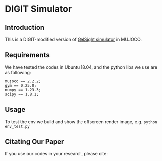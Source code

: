 # DIGIT Simulator

## Introduction

This is a DIGIT-modified version of [GelSight simulator](https://github.com/danfergo/gelsight_simulation) in MUJOCO.

## Requirements

We have tested the codes in Ubuntu 18.04, and the python libs we use are as following:

```
mujoco == 2.2.2;  
gym == 0.25.0;
numpy == 1.23.3;
scipy == 1.8.1;
```

## Usage

To test the env we build and show the offscreen render image, e.g.
`
python env_test.py
`

## Citating Our Paper

If you use our codes in your research, please cite:
